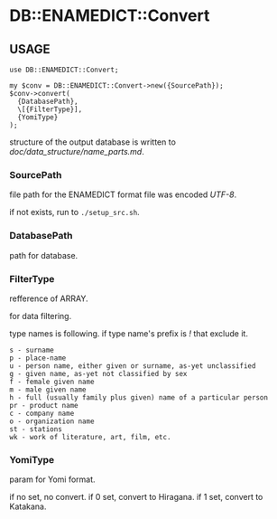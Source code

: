 DB::ENAMEDICT::Convert
====

## USAGE

```
use DB::ENAMEDICT::Convert;

my $conv = DB::ENAMEDICT::Convert->new({SourcePath});
$conv->convert(
  {DatabasePath},
  \[{FilterType}],
  {YomiType}
);
```

structure of the output database is written to _doc/data_structure/name_parts.md_.

### SourcePath

file path for the ENAMEDICT format file was encoded _UTF-8_.

if not exists, run to `./setup_src.sh`.

### DatabasePath

path for database.

### FilterType

refference of ARRAY.

for data filtering. 

type names is following. if type name's prefix is _!_ that exclude it.

```
s - surname
p - place-name
u - person name, either given or surname, as-yet unclassified
g - given name, as-yet not classified by sex
f - female given name
m - male given name
h - full (usually family plus given) name of a particular person
pr - product name
c - company name
o - organization name
st - stations
wk - work of literature, art, film, etc.
```

### YomiType

param for Yomi format.

if no set, no convert.
if 0 set, convert to Hiragana.
if 1 set, convert to Katakana.

